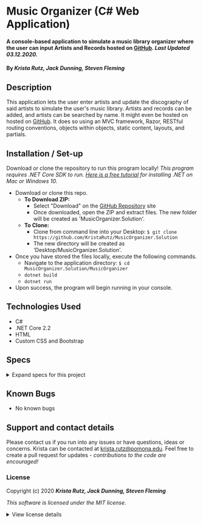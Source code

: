 # Music Organizer (C# Web Application)

#### A console-based application to simulate a music library organizer where the user can input Artists and Records hosted on [GitHub](https://github.com/KristaRutz/MusicOrganizer.Solution). _Last Updated 03.12.2020._

#### By _**Krista Rutz, Jack Dunning, Steven Fleming**_

## Description

This application lets the user enter artists and update the discography of said artists to simulate the user's music library. Artists and records can be added, and artists can be searched by name.
It might even be hosted on hosted on [GitHub](https://github.com/KristaRutz/MusicOrganizer.Solution). It does so using an MVC framework, Razor, RESTful routing conventions, objects within objects, static content, layouts, and partials.

## Installation / Set-up

Download or clone the repository to run this program locally! _This program requires .NET Core SDK to run. [Here is a free tutorial](https://www.learnhowtoprogram.com/c-and-net/getting-started-with-c/installing-c-and-net) for installing .NET on Mac or Windows 10._

- Download or clone this repo.
  - **To Download ZIP:**
    - Select "Download" on the [GitHub Repository](https://github.com/KristaRutz/MusicOrganizer.Solution) site
    - Once downloaded, open the ZIP and extract files. The new folder will be created as 'MusicOrganizer.Solution'.
  - **To Clone:**
    - Clone from command line into your Desktop: `$ git clone https://github.com/KristaRutz/MusicOrganizer.Solution`
    - The new directory will be created as 'Desktop/MusicOrganizer.Solution'.
- Once you have stored the files locally, execute the following commands.
  - Navigate to the application directory: `$ cd MusicOrganizer.Solution/MusicOrganizer`
  - `dotnet build`
  - `dotnet run`
- Upon success, the program will begin running in your console.

## Technologies Used

- C#
- .NET Core 2.2
- HTML
- Custom CSS and Bootstrap

## Specs

<details>
  <summary>Expand specs for this project</summary>

Make a program for users to catalog and organize their music. This could be a CD, vinyl or even a tape collection.

They should be able to create a new record, enter the record title, and list out all of their records.
Add a feature that allows users to add an artist to a record. Keep it simple - assume each is by a single artist.
After that, let users list out all the artists and choose an artist to see which records are by that artist.
Further Exploration
Try creating another link on the home page to take the user to a "/search_by_artist" page. Users should be able to fill out a form with an artist name to search for their collection. After submitting the form they should be taken to a page listing out all the records they own by that artist.

Then try to improve the search functionality. If the user has created a record object by "JS Bach," they should be able to search for it by typing in "bach," "Bach," or "Johann Sebastian Bach." Say the user has a record by "Bachman–Turner Overdrive" as well as one by "JS Bach." If the user searches by the name "bach" or "Bach," both the records by "JS Bach" and "Bachman–Turner Overdrive" should be displayed.

</details>

## Known Bugs

- No known bugs

## Support and contact details

Please contact us if you run into any issues or have questions, ideas or concerns. Krista can be contacted at <krista.rutz@pomona.edu>. Feel free to create a pull request for updates - _contributions to the code are encouraged!_

### License

Copyright (c) 2020 **_Krista Rutz, Jack Dunning, Steven Fleming_**

_This software is licensed under the MIT license._

<details>
  <summary>View license details</summary>

Permission is hereby granted, free of charge, to any person obtaining a copy of this software and associated documentation files (the "Software"), to deal in the Software without restriction, including without limitation the rights to use, copy, modify, merge, publish, distribute, sublicense, and/or sell copies of the Software, and to permit persons to whom the Software is furnished to do so, subject to the following conditions:

The above copyright notice and this permission notice shall be included in all copies or substantial portions of the Software.

THE SOFTWARE IS PROVIDED "AS IS", WITHOUT WARRANTY OF ANY KIND, EXPRESS OR IMPLIED, INCLUDING BUT NOT LIMITED TO THE WARRANTIES OF MERCHANTABILITY, FITNESS FOR A PARTICULAR PURPOSE AND NONINFRINGEMENT. IN NO EVENT SHALL THE AUTHORS OR COPYRIGHT HOLDERS BE LIABLE FOR ANY CLAIM, DAMAGES OR OTHER LIABILITY, WHETHER IN AN ACTION OF CONTRACT, TORT OR OTHERWISE, ARISING FROM, OUT OF OR IN CONNECTION WITH THE SOFTWARE OR THE USE OR OTHER DEALINGS IN THE SOFTWARE.

</details>
